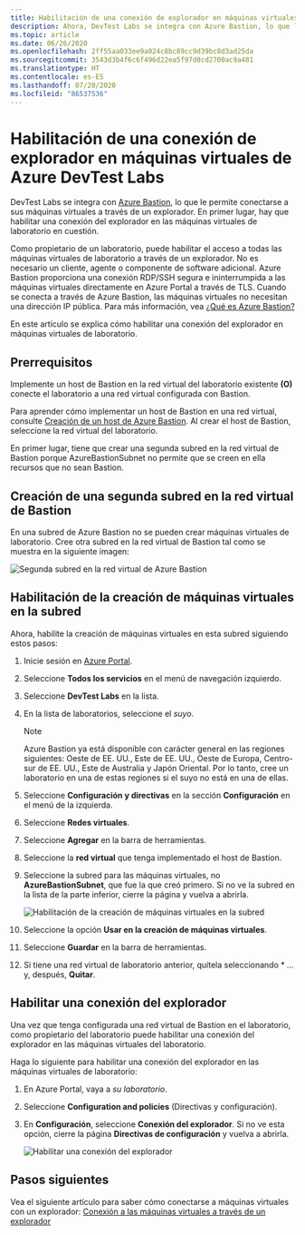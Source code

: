 ```yaml
---
title: Habilitación de una conexión de explorador en máquinas virtuales de Azure DevTest Labs
description: Ahora, DevTest Labs se integra con Azure Bastion, lo que le permite, como propietario del laboratorio, habilitar el acceso a todas las máquinas virtuales de laboratorio a través de un explorador.
ms.topic: article
ms.date: 06/26/2020
ms.openlocfilehash: 2ff55aa033ee9a024c8bc89cc9d39bc8d3ad25da
ms.sourcegitcommit: 3543d3b4f6c6f496d22ea5f97d8cd2700ac9a481
ms.translationtype: HT
ms.contentlocale: es-ES
ms.lasthandoff: 07/20/2020
ms.locfileid: "86537536"
---
```

# <a name="enable-browser-connection-on-azure-devtest-labs-virtual-machines"></a>Habilitación de una conexión de explorador en máquinas virtuales de Azure DevTest Labs 
DevTest Labs se integra con [Azure Bastion](https://docs.microsoft.com/azure/bastion/), lo que le permite conectarse a sus máquinas virtuales a través de un explorador. En primer lugar, hay que habilitar una conexión del explorador en las máquinas virtuales de laboratorio en cuestión.

Como propietario de un laboratorio, puede habilitar el acceso a todas las máquinas virtuales de laboratorio a través de un explorador. No es necesario un cliente, agente o componente de software adicional. Azure Bastion proporciona una conexión RDP/SSH segura e ininterrumpida a las máquinas virtuales directamente en Azure Portal a través de TLS. Cuando se conecta a través de Azure Bastion, las máquinas virtuales no necesitan una dirección IP pública. Para más información, vea [¿Qué es Azure Bastion?](../bastion/bastion-overview.md)


En este artículo se explica cómo habilitar una conexión del explorador en máquinas virtuales de laboratorio.

## <a name="prerequisites"></a>Prerrequisitos 
Implemente un host de Bastion en la red virtual del laboratorio existente **(O)** conecte el laboratorio a una red virtual configurada con Bastion. 

Para aprender cómo implementar un host de Bastion en una red virtual, consulte [Creación de un host de Azure Bastion](../bastion/bastion-create-host-portal.md). Al crear el host de Bastion, seleccione la red virtual del laboratorio. 

En primer lugar, tiene que crear una segunda subred en la red virtual de Bastion porque AzureBastionSubnet no permite que se creen en ella recursos que no sean Bastion. 

## <a name="create-a-second-sub-net-in-the-bastion-virtual-network"></a>Creación de una segunda subred en la red virtual de Bastion
En una subred de Azure Bastion no se pueden crear máquinas virtuales de laboratorio. Cree otra subred en la red virtual de Bastion tal como se muestra en la siguiente imagen:

![Segunda subred en la red virtual de Azure Bastion](./media/connect-virtual-machine-through-browser/second-subnet.png)

## <a name="enable-vm-creation-in-the-subnet"></a>Habilitación de la creación de máquinas virtuales en la subred
Ahora, habilite la creación de máquinas virtuales en esta subred siguiendo estos pasos: 

1. Inicie sesión en [Azure Portal](https://portal.azure.com).
1. Seleccione **Todos los servicios** en el menú de navegación izquierdo. 
1. Seleccione **DevTest Labs** en la lista. 
1. En la lista de laboratorios, seleccione el *suyo*. 

    > [!NOTE]
    > Azure Bastion ya está disponible con carácter general en las regiones siguientes: Oeste de EE. UU., Este de EE. UU., Oeste de Europa, Centro-sur de EE. UU., Este de Australia y Japón Oriental. Por lo tanto, cree un laboratorio en una de estas regiones si el suyo no está en una de ellas. 
    
1. Seleccione **Configuración y directivas** en la sección **Configuración** en el menú de la izquierda. 
1. Seleccione **Redes virtuales**.
1. Seleccione **Agregar** en la barra de herramientas. 
1. Seleccione la **red virtual** que tenga implementado el host de Bastion. 
1. Seleccione la subred para las máquinas virtuales, no **AzureBastionSubnet**, que fue la que creó primero. Si no ve la subred en la lista de la parte inferior, cierre la página y vuelva a abrirla. 

    ![Habilitación de la creación de máquinas virtuales en la subred](./media/connect-virtual-machine-through-browser/enable-vm-creation-subnet.png)
1. Seleccione la opción **Usar en la creación de máquinas virtuales**. 
1. Seleccione **Guardar** en la barra de herramientas. 
1. Si tiene una red virtual de laboratorio anterior, quítela seleccionando * *...* y, después, **Quitar**. 

## <a name="enable-browser-connection"></a>Habilitar una conexión del explorador 

Una vez que tenga configurada una red virtual de Bastion en el laboratorio, como propietario del laboratorio puede habilitar una conexión del explorador en las máquinas virtuales del laboratorio.

Haga lo siguiente para habilitar una conexión del explorador en las máquinas virtuales de laboratorio:

1. En Azure Portal, vaya a *su laboratorio*.
1. Seleccione **Configuration and policies** (Directivas y configuración).
1. En **Configuración**, seleccione **Conexión del explorador**. Si no ve esta opción, cierre la página **Directivas de configuración** y vuelva a abrirla. 

    ![Habilitar una conexión del explorador](./media/enable-browser-connection-lab-virtual-machines/browser-connect.png)

## <a name="next-steps"></a>Pasos siguientes
Vea el siguiente artículo para saber cómo conectarse a máquinas virtuales con un explorador: [Conexión a las máquinas virtuales a través de un explorador](connect-virtual-machine-through-browser.md)

